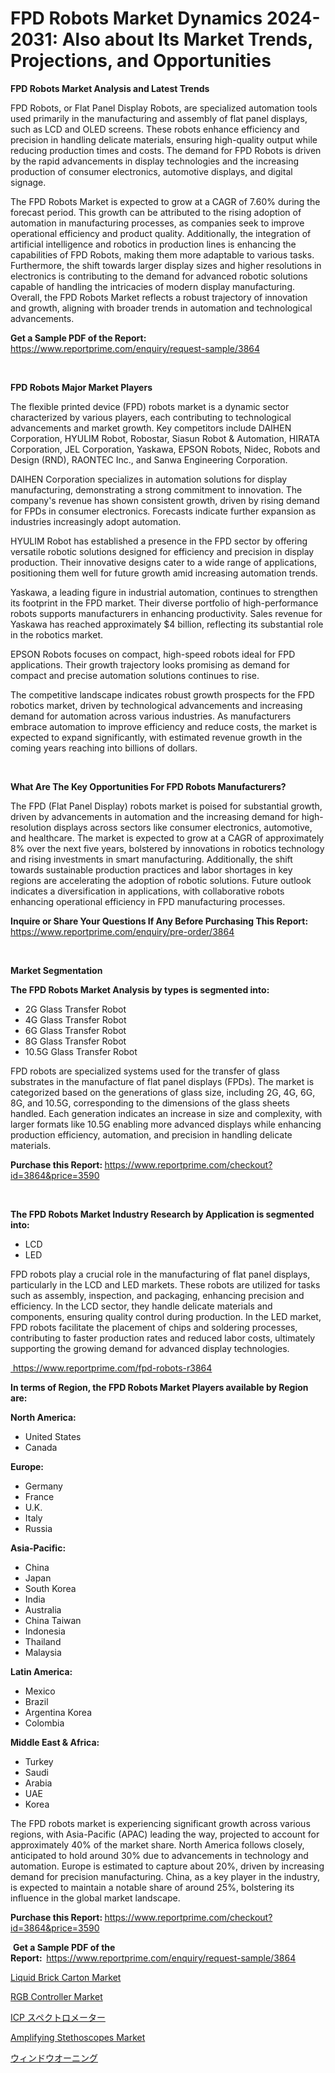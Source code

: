 <p><h1>FPD Robots Market Dynamics 2024-2031: Also about Its Market Trends, Projections, and Opportunities</h1></p><p><strong>FPD Robots Market Analysis and Latest Trends</strong></p>
<p><p>FPD Robots, or Flat Panel Display Robots, are specialized automation tools used primarily in the manufacturing and assembly of flat panel displays, such as LCD and OLED screens. These robots enhance efficiency and precision in handling delicate materials, ensuring high-quality output while reducing production times and costs. The demand for FPD Robots is driven by the rapid advancements in display technologies and the increasing production of consumer electronics, automotive displays, and digital signage.</p><p>The FPD Robots Market is expected to grow at a CAGR of 7.60% during the forecast period. This growth can be attributed to the rising adoption of automation in manufacturing processes, as companies seek to improve operational efficiency and product quality. Additionally, the integration of artificial intelligence and robotics in production lines is enhancing the capabilities of FPD Robots, making them more adaptable to various tasks. Furthermore, the shift towards larger display sizes and higher resolutions in electronics is contributing to the demand for advanced robotic solutions capable of handling the intricacies of modern display manufacturing. Overall, the FPD Robots Market reflects a robust trajectory of innovation and growth, aligning with broader trends in automation and technological advancements.</p></p>
<p><strong>Get a Sample PDF of the Report:&nbsp;</strong> <a href="https://www.reportprime.com/enquiry/request-sample/3864">https://www.reportprime.com/enquiry/request-sample/3864</a></p>
<p>&nbsp;</p>
<p><strong>FPD Robots Major Market Players</strong></p>
<p><p>The flexible printed device (FPD) robots market is a dynamic sector characterized by various players, each contributing to technological advancements and market growth. Key competitors include DAIHEN Corporation, HYULIM Robot, Robostar, Siasun Robot & Automation, HIRATA Corporation, JEL Corporation, Yaskawa, EPSON Robots, Nidec, Robots and Design (RND), RAONTEC Inc., and Sanwa Engineering Corporation.</p><p>DAIHEN Corporation specializes in automation solutions for display manufacturing, demonstrating a strong commitment to innovation. The company's revenue has shown consistent growth, driven by rising demand for FPDs in consumer electronics. Forecasts indicate further expansion as industries increasingly adopt automation.</p><p>HYULIM Robot has established a presence in the FPD sector by offering versatile robotic solutions designed for efficiency and precision in display production. Their innovative designs cater to a wide range of applications, positioning them well for future growth amid increasing automation trends.</p><p>Yaskawa, a leading figure in industrial automation, continues to strengthen its footprint in the FPD market. Their diverse portfolio of high-performance robots supports manufacturers in enhancing productivity. Sales revenue for Yaskawa has reached approximately $4 billion, reflecting its substantial role in the robotics market.</p><p>EPSON Robots focuses on compact, high-speed robots ideal for FPD applications. Their growth trajectory looks promising as demand for compact and precise automation solutions continues to rise.</p><p>The competitive landscape indicates robust growth prospects for the FPD robotics market, driven by technological advancements and increasing demand for automation across various industries. As manufacturers embrace automation to improve efficiency and reduce costs, the market is expected to expand significantly, with estimated revenue growth in the coming years reaching into billions of dollars.</p></p>
<p>&nbsp;</p>
<p><strong>What Are The Key Opportunities For FPD Robots Manufacturers?</strong></p>
<p><p>The FPD (Flat Panel Display) robots market is poised for substantial growth, driven by advancements in automation and the increasing demand for high-resolution displays across sectors like consumer electronics, automotive, and healthcare. The market is expected to grow at a CAGR of approximately 8% over the next five years, bolstered by innovations in robotics technology and rising investments in smart manufacturing. Additionally, the shift towards sustainable production practices and labor shortages in key regions are accelerating the adoption of robotic solutions. Future outlook indicates a diversification in applications, with collaborative robots enhancing operational efficiency in FPD manufacturing processes.</p></p>
<p><strong>Inquire or Share Your Questions If Any Before Purchasing This Report:</strong> <a href="https://www.reportprime.com/enquiry/pre-order/3864">https://www.reportprime.com/enquiry/pre-order/3864</a></p>
<p>&nbsp;</p>
<p><strong>Market Segmentation</strong></p>
<p><strong>The FPD Robots Market Analysis by types is segmented into:</strong></p>
<p><ul><li>2G Glass Transfer Robot</li><li>4G Glass Transfer Robot</li><li>6G Glass Transfer Robot</li><li>8G Glass Transfer Robot</li><li>10.5G Glass Transfer Robot</li></ul></p>
<p><p>FPD robots are specialized systems used for the transfer of glass substrates in the manufacture of flat panel displays (FPDs). The market is categorized based on the generations of glass size, including 2G, 4G, 6G, 8G, and 10.5G, corresponding to the dimensions of the glass sheets handled. Each generation indicates an increase in size and complexity, with larger formats like 10.5G enabling more advanced displays while enhancing production efficiency, automation, and precision in handling delicate materials.</p></p>
<p><strong>Purchase this Report:&nbsp;</strong><a href="https://www.reportprime.com/checkout?id=3864&price=3590">https://www.reportprime.com/checkout?id=3864&price=3590</a></p>
<p>&nbsp;</p>
<p><strong>The FPD Robots Market Industry Research by Application is segmented into:</strong></p>
<p><ul><li>LCD</li><li>LED</li></ul></p>
<p><p>FPD robots play a crucial role in the manufacturing of flat panel displays, particularly in the LCD and LED markets. These robots are utilized for tasks such as assembly, inspection, and packaging, enhancing precision and efficiency. In the LCD sector, they handle delicate materials and components, ensuring quality control during production. In the LED market, FPD robots facilitate the placement of chips and soldering processes, contributing to faster production rates and reduced labor costs, ultimately supporting the growing demand for advanced display technologies.</p></p>
<p><a href="https://www.reportprime.com/fpd-robots-r3864">&nbsp;https://www.reportprime.com/fpd-robots-r3864</a></p>
<p><strong>In terms of Region, the FPD Robots Market Players available by Region are:</strong></p>
<p>
    <p> <strong> North America: </strong>
        <ul>
            <li>United States</li>
            <li>Canada</li>
        </ul>
        </p> 
    <p> <strong> Europe: </strong>
        <ul>
            <li>Germany</li>
            <li>France</li>
            <li>U.K.</li>
            <li>Italy</li>
            <li>Russia</li>
        </ul>
        </p> 
    <p> <strong> Asia-Pacific: </strong>
        <ul>
            <li>China</li>
            <li>Japan</li>
            <li>South Korea</li>
            <li>India</li>
            <li>Australia</li>
            <li>China Taiwan</li>
            <li>Indonesia</li>
            <li>Thailand</li>
            <li>Malaysia</li>
        </ul>
        </p> 
    <p> <strong> Latin America: </strong>
        <ul>
            <li>Mexico</li>
            <li>Brazil</li>
            <li>Argentina Korea</li>
            <li>Colombia</li>
        </ul>
        </p> 
    <p> <strong> Middle East & Africa: </strong>
        <ul>
            <li>Turkey</li>
            <li>Saudi</li>
            <li>Arabia</li>
            <li>UAE</li>
            <li>Korea</li>
        </ul>
    </p>
    </p>
<p><p>The FPD robots market is experiencing significant growth across various regions, with Asia-Pacific (APAC) leading the way, projected to account for approximately 40% of the market share. North America follows closely, anticipated to hold around 30% due to advancements in technology and automation. Europe is estimated to capture about 20%, driven by increasing demand for precision manufacturing. China, as a key player in the industry, is expected to maintain a notable share of around 25%, bolstering its influence in the global market landscape.</p></p>
<p><strong>Purchase this Report: </strong><a href="https://www.reportprime.com/checkout?id=3864&price=3590">https://www.reportprime.com/checkout?id=3864&price=3590</a></p>
<p>&nbsp;<strong>Get a Sample PDF of the Report:&nbsp;&nbsp;</strong><a href="https://www.reportprime.com/enquiry/request-sample/3864">https://www.reportprime.com/enquiry/request-sample/3864</a></p>
<p><strong></strong></p>
<p><p><a href="https://issuu.com/reportprime-2/docs/liquid-brick-carton-market-size-203_97fa223e557f03">Liquid Brick Carton Market</a></p><p><a href="https://medium.com/@maxson5287/rgb-controller-market-research-report-market-forecast-and-growth-prospects-with-a-steady-cagr-of-7-331f20a0ecab">RGB Controller Market</a></p><p><a href="https://medium.com/@katheleentco/icp%E5%88%86%E5%85%89%E8%A8%88%E5%B8%82%E5%A0%B4%E3%81%AE%E8%A6%8F%E6%A8%A1-%E3%82%B7%E3%82%A7%E3%82%A2-%E3%83%88%E3%83%AC%E3%83%B3%E3%83%89%E5%88%86%E6%9E%90%E3%83%AC%E3%83%9D%E3%83%BC%E3%83%88-%E3%82%A8%E3%83%B3%E3%83%89%E3%83%A6%E3%83%BC%E3%82%B9%E5%88%A5-%E8%A3%BD%E8%96%AC%E6%A5%AD%E7%95%8C-%E7%92%B0%E5%A2%83%E5%88%86%E6%9E%90-%E5%86%B6%E9%87%91-%E3%81%9D%E3%81%AE%E4%BB%96-%E5%8E%9F%E6%9D%90%E6%96%99%E5%88%A5-%E5%8F%8A%E3%81%B32031%E5%B9%B4%E3%81%BE%E3%81%A7%E3%81%AE%E4%BA%88%E6%B8%AC-81f7929dd226">ICP スペクトロメーター</a></p><p><a href="https://www.linkedin.com/pulse/amplifying-stethoscopes-market-outlook-complete-industry-kqehe?trackingId=fJMQg395Re%2BxYiDvBhevAQ%3D%3D">Amplifying Stethoscopes Market</a></p><p><a href="https://medium.com/@katheleentco/%E7%AA%93%E7%94%A8%E3%82%AA%E3%83%BC%E3%83%8B%E3%83%B3%E3%82%B0%E5%B8%82%E5%A0%B4-%E3%82%B0%E3%83%AD%E3%83%BC%E3%83%90%E3%83%AB%E5%B8%82%E5%A0%B4%E3%82%B7%E3%82%A7%E3%82%A2%E3%81%A8%E3%83%A9%E3%83%B3%E3%82%AD%E3%83%B3%E3%82%B0-%E7%B7%8F%E5%A3%B2%E4%B8%8A%E9%AB%98%E3%81%8A%E3%82%88%E3%81%B3%E9%9C%80%E8%A6%81%E4%BA%88%E6%B8%AC2024%E5%B9%B4-2031%E5%B9%B4-532e4e34547d">ウィンドウオーニング</a></p></p>